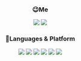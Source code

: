 <div align=center>

### :wink:Me
<a href="https://github.com/geun25" target="_blank"><img src="https://img.shields.io/badge/Github-181717?style=flat-square&logo=github&logoColor=white"/></a>
<a href="mailto:www.rlaehrms7@gmail.com" target="_blank"><img src="https://img.shields.io/badge/rlaehrms7@gmail.com-EA4335?style=flat-square&logo=gmail&logoColor=white"/></a>

### :muscle:Languages & Platform

<img src="https://img.shields.io/badge/C-A8B9CC?style=flat-square&logo=c&logoColor=white"/></a>
<img src="https://img.shields.io/badge/C++-00599C120?style=flat-square&logo=cplusplus&logoColor=white"/></a>
<img src="https://img.shields.io/badge/CSharp-239120?style=flat-square&logo=csharp&logoColor=white"/></a>
<img src="https://img.shields.io/badge/MSSQL-CC2927?style=flat-square&logo=Microsoft SQL Server&logoColor=white"/></a>
<img src="https://img.shields.io/badge/Visual Studio-5C2D91?style=flat-square&logo=visual studio&logoColor=white"/></a>
<img src="https://img.shields.io/badge/VSCode-007ACC?style=flat-square&logo=visual studio code&logoColor=white"/></a>

</dev>
